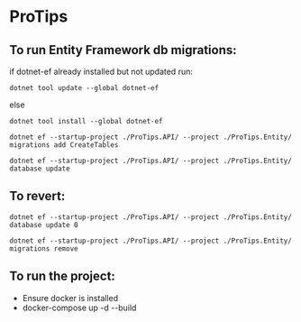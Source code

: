 # ProTips
## To run Entity Framework db migrations:
if dotnet-ef already installed but not updated run:
```shell
dotnet tool update --global dotnet-ef
```
else
```shell
dotnet tool install --global dotnet-ef
```
    
```shell
dotnet ef --startup-project ./ProTips.API/ --project ./ProTips.Entity/ migrations add CreateTables
```
```shell
dotnet ef --startup-project ./ProTips.API/ --project ./ProTips.Entity/ database update
```

## To revert:
```shell
dotnet ef --startup-project ./ProTips.API/ --project ./ProTips.Entity/ database update 0
```
```shell
dotnet ef --startup-project ./ProTips.API/ --project ./ProTips.Entity/ migrations remove
```

## To run the project:
  - Ensure docker is installed
  - docker-compose up -d --build
